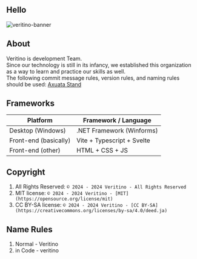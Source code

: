 ## Hello
![veritino-banner](https://github.com/veritino/.github/assets/156060902/41368e56-e354-4923-8400-96c67b686247)
## About
Veritino is development Team. <br>
Since our technology is still in its infancy, we established this organization as a way to learn and practice our skills as well. <br>
The following commit message rules, version rules, and naming rules should be used: [Axuata Stand](https://axuata.notion.site/Axuata-Stand-35e1d1d2850340e3afc8d41f6cf00f25)
## Frameworks
| Platform | Framework / Language |
| --- | --- |
| Desktop (Windows) | .NET Framework (Winforms) |
| Front-end (basically) | Vite + Typescript + Svelte |
| Front-end (other) | HTML + CSS + JS |
## Copyright
1. All Rights Reserved: ```© 2024 - 2024 Veritino - All Rights Reserved```
2. MIT license: ```© 2024 - 2024 Veritino - [MIT](https://opensource.org/license/mit)```
3. CC BY-SA license: ```© 2024 - 2024 Veritino - [CC BY-SA](https://creativecommons.org/licenses/by-sa/4.0/deed.ja)```
## Name Rules
1. Normal - Veritino
2. in Code - veritino
